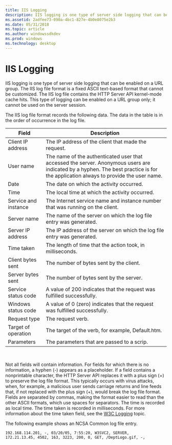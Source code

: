 ```yaml
---
title: IIS Logging
description: IIS logging is one type of server side logging that can be enabled on a URL group.
ms.assetid: 2adfee73-090a-4bc1-827e-4b0e8075e2b3
ms.date: 05/31/2018
ms.topic: article
ms.author: windowssdkdev
ms.prod: windows
ms.technology: desktop
---
```


# IIS Logging

IIS logging is one type of server side logging that can be enabled on a URL group. The IIS log file format is a fixed ASCII text-based format that cannot be customized. The IIS log file contains the HTTP Server API kernel-mode cache hits. This type of logging can be enabled on a URL group only; it cannot be used on the server session.

The IIS log file format records the following data. The data in the table is in the order of occurrence in the log file.



| Field                | Description                                                                                                                                                                       |
|----------------------|-----------------------------------------------------------------------------------------------------------------------------------------------------------------------------------|
| Client IP address    | The IP address of the client that made the request.                                                                                                                               |
| User name            | The name of the authenticated user that accessed the server. Anonymous users are indicated by a hyphen. The best practice is for the application always to provide the user name. |
| Date                 | The date on which the activity occurred.                                                                                                                                          |
| Time                 | The local time at which the activity occurred.                                                                                                                                    |
| Service and instance | The Internet service name and instance number that was running on the client.                                                                                                     |
| Server name          | The name of the server on which the log file entry was generated.                                                                                                                 |
| Server IP address    | The IP address of the server on which the log file entry was generated.                                                                                                           |
| Time taken           | The length of time that the action took, in milliseconds.                                                                                                                         |
| Client bytes sent    | The number of bytes sent by the client.                                                                                                                                           |
| Server bytes sent    | The number of bytes sent by the server.                                                                                                                                           |
| Service status code  | A value of 200 indicates that the request was fulfilled successfully.                                                                                                             |
| Windows status code  | A value of 0 (zero) indicates that the request was fulfilled successfully.                                                                                                        |
| Request type         | The request verb.                                                                                                                                                                 |
| Target of operation  | The target of the verb, for example, Default.htm.                                                                                                                                 |
| Parameters           | The parameters that are passed to a scrip.                                                                                                                                        |



 

Not all fields will contain information. For fields for which there is no information, a hyphen (-) appears as a placeholder. If a field contains a nonprintable character, the HTTP Server API replaces it with a plus sign (+) to preserve the log file format. This typically occurs with virus attacks, when, for example, a malicious user sends carriage returns and line feeds that, if not replaced with the plus sign (+), would break the log file format. Fields are separated by commas, making the format easier to read than the other ASCII formats, which use spaces for separators. The time is recorded as local time. The time taken is recorded in milliseconds. For more information about the time taken field, see the [W3C Logging](w3c-logging.md) topic.

The following example shows an NCSA Common log file entry.

``` syntax
192.168.114.201, -, 03/20/05, 7:55:20, W3SVC2, SERVER, 
172.21.13.45, 4502, 163, 3223, 200, 0, GET, /DeptLogo.gif, -,
```

 

 





